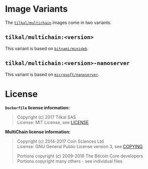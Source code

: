 # Image Variants

The [`tilkal/multichain`](https://store.docker.com/community/images/tilkal/multichain) images come in two variants.

## `tilkal/multichain:<version>`

This variant is based on [`bitnami/minideb`](https://store.docker.com/community/images/bitnami/minideb).

## `tilkal/multichain:<version>-nanoserver`

This variant is based on [`microsoft/nanoserver`](https://store.docker.com/images/nanoserver).

# License

**`Dockerfile` license information:**
> Copyright (c) 2017 Tilkal SAS<br>
> License: MIT License, see [LICENSE](https://github.com/Tilkal/docker-multichain/blob/master/LICENSE)

**MultiChain license information:**
> Copyright (c) 2014-2017 Coin Sciences Ltd<br>
> License: GNU General Public License version 3, see [COPYING](https://github.com/MultiChain/multichain/blob/master/COPYING)<br>
>
> Portions copyright (c) 2009-2016 The Bitcoin Core developers<br>
> Portions copyright many others - see individual files
